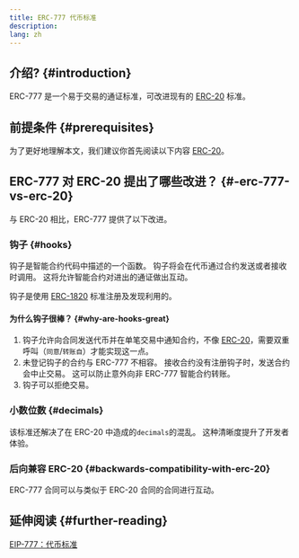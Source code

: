 ```yaml
---
title: ERC-777 代币标准
description:
lang: zh
---
```


## 介绍? {#introduction}

ERC-777 是一个易于交易的通证标准，可改进现有的 [ERC-20](/developers/docs/standards/tokens/erc-20/) 标准。

## 前提条件 {#prerequisites}

为了更好地理解本文，我们建议你首先阅读以下内容 [ERC-20](/developers/docs/standards/tokens/erc-20/)。

## ERC-777 对 ERC-20 提出了哪些改进？ {#-erc-777-vs-erc-20}

与 ERC-20 相比，ERC-777 提供了以下改进。

### 钩子 {#hooks}

钩子是智能合约代码中描述的一个函数。 钩子将会在代币通过合约发送或者接收时调用。 这将允许智能合约对进出的通证做出互动。

钩子是使用 [ERC-1820](https://eips.ethereum.org/EIPS/eip-1820) 标准注册及发现利用的。

#### 为什么钩子很棒？ {#why-are-hooks-great}

1. 钩子允许向合同发送代币并在单笔交易中通知合约，不像 [ERC-20](https://eips.ethereum.org/EIPS/eip-20)，需要双重呼叫（`同意`/`转账自`）才能实现这一点。
2. 未登记钩子的合约与 ERC-777 不相容。 接收合约没有注册钩子时，发送合约会中止交易。 这可以防止意外向非 ERC-777 智能合约转账。
3. 钩子可以拒绝交易。

### 小数位数 {#decimals}

该标准还解决了在 ERC-20 中造成的`decimals`的混乱。 这种清晰度提升了开发者体验。

### 后向兼容 ERC-20 {#backwards-compatibility-with-erc-20}

ERC-777 合同可以与类似于 ERC-20 合同的合同进行互动。

## 延伸阅读 {#further-reading}

[EIP-777：代币标准](https://eips.ethereum.org/EIPS/eip-777)
